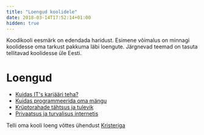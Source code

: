 ```yaml
---
title: "Loengud koolidele"
date: 2018-03-14T17:52:14+01:00
hidden: true
---
```


Koodikooli eesmärk on edendada haridust. Esimene võimalus on minnagi koolidesse oma tarkust pakkuma läbi loengute. Järgnevad teemad on tasuta tellitavad koolidesse üle Eesti.

# Loengud

- [Kuidas IT's karjääri teha?](/koolitunnid/it-karjaar.md)
- [Kuidas programmeerida oma mängu](/koolitunnid/programmeerida-oma-mangu)
- [Krüptorahade tähtsus ja tulevik](/koolitunnid/krypto-tahtsus-ja-tulevik)
- [Privaatsus ja turvalisus internetis](/koolitunnid/privaatsus-turvalisus-ja-yhiskond)

Telli oma kooli loeng võttes ühendust [Kristeriga](https://krister.ee)
